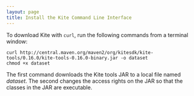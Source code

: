 ```yaml
---
layout: page
title: Install the Kite Command Line Interface
---
```


To download Kite with `curl`, run the following commands from a terminal window:

```
curl http://central.maven.org/maven2/org/kitesdk/kite-tools/0.16.0/kite-tools-0.16.0-binary.jar -o dataset
chmod +x dataset
```

The first command downloads the Kite tools JAR to a local file named _dataset_. The second changes the access rights on the JAR so that the classes in the JAR are executable.
